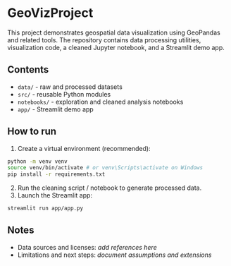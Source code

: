 # GeoVizProject


This project demonstrates geospatial data visualization using GeoPandas and related tools. The repository contains data processing utilities, visualization code, a cleaned Jupyter notebook, and a Streamlit demo app.


## Contents
- `data/` - raw and processed datasets
- `src/` - reusable Python modules
- `notebooks/` - exploration and cleaned analysis notebooks
- `app/` - Streamlit demo app


## How to run
1. Create a virtual environment (recommended):
```bash
python -m venv venv
source venv/bin/activate # or venv\Scripts\activate on Windows
pip install -r requirements.txt
```
2. Run the cleaning script / notebook to generate processed data.
3. Launch the Streamlit app:
```bash
streamlit run app/app.py
```


## Notes
- Data sources and licenses: *add references here*
- Limitations and next steps: *document assumptions and extensions*
